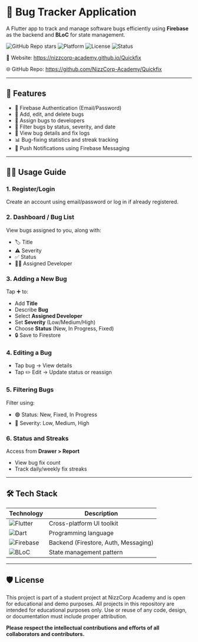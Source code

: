 # 🐞 Bug Tracker Application

A Flutter app to track and manage software bugs efficiently using **Firebase** as the backend and **BLoC** for state management.

![GitHub Repo stars](https://img.shields.io/github/stars/NizzCorp-Academy/Bug-Tracker?style=social)
![Platform](https://img.shields.io/badge/Platform-Flutter-blue)
![License](https://img.shields.io/github/license/NizzCorp-Academy/Bug-Tracker)
![Status](https://img.shields.io/badge/status-active-brightgreen)

📎 Website:  https://nizzcorp-academy.github.io/Quickfix

🌐 GitHub Repo: https://github.com/NizzCorp-Academy/Quickfix

---

## 🚀 Features

- 🔐 Firebase Authentication (Email/Password)  
- 📝 Add, edit, and delete bugs  
- 👤 Assign bugs to developers  
- 🧮 Filter bugs by status, severity, and date  
- 🔎 View bug details and fix logs  
- 📊 Bug-fixing statistics and streak tracking  
- 🔔 Push Notifications using Firebase Messaging  

---

## 🧑‍💻 Usage Guide

### 1. Register/Login
Create an account using email/password or log in if already registered.

### 2. Dashboard / Bug List
View bugs assigned to you, along with:
- 🏷️ Title  
- ⚠️ Severity  
- ✅ Status  
- 👨‍💻 Assigned Developer  

### 3. Adding a New Bug
Tap ➕ to:
- Add **Title**
- Describe **Bug**
- Select **Assigned Developer**
- Set **Severity** (Low/Medium/High)
- Choose **Status** (New, In Progress, Fixed)
- 🔒 Save to Firestore

### 4. Editing a Bug
- Tap bug → View details  
- Tap ✏️ Edit → Update status or reassign

### 5. Filtering Bugs
Filter using:
- 🟢 Status: New, Fixed, In Progress  
- 🔴 Severity: Low, Medium, High  

### 6. Status and Streaks
Access from **Drawer > Report**  
- View bug fix count  
- Track daily/weekly fix streaks  

---

## 🛠️ Tech Stack

| Technology     | Description                      |
|----------------|----------------------------------|
| ![Flutter](https://img.shields.io/badge/Flutter-02569B?logo=flutter&logoColor=white) | Cross-platform UI toolkit |
| ![Dart](https://img.shields.io/badge/Dart-0175C2?logo=dart&logoColor=white) | Programming language       |
| ![Firebase](https://img.shields.io/badge/Firebase-FFCA28?logo=firebase&logoColor=black) | Backend (Firestore, Auth, Messaging) |
| ![BLoC](https://img.shields.io/badge/BLoC%20Pattern-42A5F5?logo=bloc&logoColor=white) | State management pattern   |

---
## 🛡️ License
This project is part of a student project at NizzCorp Academy and is open for educational and demo purposes. All projects in this repository are intended for educational purposes only. Use or reuse of any code, design, or documentation must include proper attribution.

**Please respect the intellectual contributions and efforts of all collaborators and contributors.**